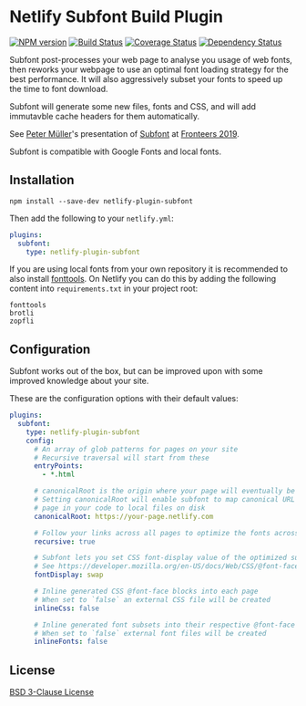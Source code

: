 # Netlify Subfont Build Plugin

[![NPM version](https://badge.fury.io/js/netlify-plugin-subfont.svg)](http://badge.fury.io/js/netlify-plugin-subfont)
[![Build Status](https://travis-ci.org/Munter/netlify-plugin-subfont.svg?branch=master)](https://travis-ci.org/Munter/netlify-plugin-subfont)
[![Coverage Status](https://img.shields.io/coveralls/Munter/netlify-plugin-subfont.svg)](https://coveralls.io/r/Munter/netlify-plugin-subfont?branch=master)
[![Dependency Status](https://david-dm.org/Munter/netlify-plugin-subfont.svg)](https://david-dm.org/Munter/netlify-plugin-subfont)

Subfont post-processes your web page to analyse you usage of web fonts, then reworks your webpage to use an optimal font loading strategy for the best performance. It will also aggressively subset your fonts to speed up the time to font download.

Subfont will generate some new files, fonts and CSS, and will add immutavble cache headers for them automatically.

See [Peter Müller](https://twitter.com/_munter_)'s presentation of [Subfont](https://www.npmjs.com/package/subfont) at [Fronteers 2019](https://vimeo.com/364391458).

Subfont is compatible with Google Fonts and local fonts.

## Installation

```
npm install --save-dev netlify-plugin-subfont
```

Then add the following to your `netlify.yml`:

```yml
plugins:
  subfont:
    type: netlify-plugin-subfont
```

If you are using local fonts from your own repository it is recommended to also install [fonttools](https://github.com/fonttools/fonttools). On Netlify you can do this by adding the following content into `requirements.txt` in your project root:

```
fonttools
brotli
zopfli
```

## Configuration

Subfont works out of the box, but can be improved upon with some improved knowledge about your site.

These are the configuration options with their default values:

```yml
plugins:
  subfont:
    type: netlify-plugin-subfont
    config:
      # An array of glob patterns for pages on your site
      # Recursive traversal will start from these
      entryPoints:
        - *.html

      # canonicalRoot is the origin where your page will eventually be deployed
      # Setting canonicalRoot will enable subfont to map canonical URL's to your
      # page in your code to local files on disk
      canonicalRoot: https://your-page.netlify.com

      # Follow your links across all pages to optimize the fonts across the antire site
      recursive: true

      # Subfont lets you set CSS font-display value of the optimized subsets
      # See https://developer.mozilla.org/en-US/docs/Web/CSS/@font-face/font-display
      fontDisplay: swap

      # Inline generated CSS @font-face blocks into each page
      # When set to `false` an external CSS file will be created
      inlineCss: false

      # Inline generated font subsets into their respective @font-face blocks
      # When set to `false` external font files will be created
      inlineFonts: false
```

## License

[BSD 3-Clause License](<https://tldrlegal.com/license/bsd-3-clause-license-(revised)>)
